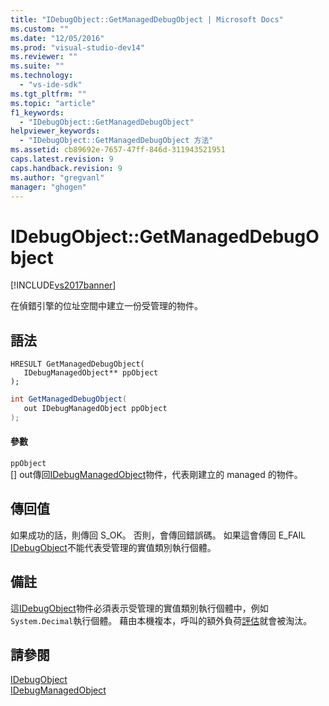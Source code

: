 ```yaml
---
title: "IDebugObject::GetManagedDebugObject | Microsoft Docs"
ms.custom: ""
ms.date: "12/05/2016"
ms.prod: "visual-studio-dev14"
ms.reviewer: ""
ms.suite: ""
ms.technology: 
  - "vs-ide-sdk"
ms.tgt_pltfrm: ""
ms.topic: "article"
f1_keywords: 
  - "IDebugObject::GetManagedDebugObject"
helpviewer_keywords: 
  - "IDebugObject::GetManagedDebugObject 方法"
ms.assetid: cb89692e-7657-47ff-846d-311943521951
caps.latest.revision: 9
caps.handback.revision: 9
ms.author: "gregvanl"
manager: "ghogen"
---
```

# IDebugObject::GetManagedDebugObject
[!INCLUDE[vs2017banner](../../../code-quality/includes/vs2017banner.md)]

在偵錯引擎的位址空間中建立一份受管理的物件。  
  
## 語法  
  
```cpp#  
HRESULT GetManagedDebugObject(   
   IDebugManagedObject** ppObject  
);  
```  
  
```c#  
int GetManagedDebugObject(  
   out IDebugManagedObject ppObject  
);  
```  
  
#### 參數  
 `ppObject`  
 \[\] out傳回[IDebugManagedObject](../../../extensibility/debugger/reference/idebugmanagedobject.md)物件，代表剛建立的 managed 的物件。  
  
## 傳回值  
 如果成功的話，則傳回 S\_OK。 否則，會傳回錯誤碼。  如果這會傳回 E\_FAIL [IDebugObject](../../../extensibility/debugger/reference/idebugobject.md)不能代表受管理的實值類別執行個體。  
  
## 備註  
 這[IDebugObject](../../../extensibility/debugger/reference/idebugobject.md)物件必須表示受管理的實值類別執行個體中，例如`System.Decimal`執行個體。  藉由本機複本，呼叫的額外負荷[評估](../../../extensibility/debugger/reference/idebugfunctionobject-evaluate.md)就會被淘汰。  
  
## 請參閱  
 [IDebugObject](../../../extensibility/debugger/reference/idebugobject.md)   
 [IDebugManagedObject](../../../extensibility/debugger/reference/idebugmanagedobject.md)